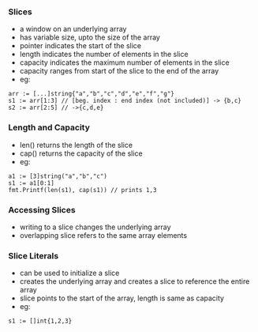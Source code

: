 ### Slices
- a window on an underlying array
- has variable size, upto the size of the array
- pointer indicates the start of the slice
- length indicates the number of elements in the slice
- capacity indicates the maximum number of elements in the slice
- capacity ranges from start of the slice to the end of the array
- eg:

```
arr := [...]string{"a","b","c","d","e","f","g"}
s1 := arr[1:3] // [beg. index : end index (not included)] -> {b,c}
s2 := arr[2:5] // ->{c,d,e}
```
### Length and Capacity
- len() returns the length of the slice
- cap() returns the capacity of the slice
- eg:

```
a1 := [3]string("a","b","c")
s1 := a1[0:1]
fmt.Printf(len(s1), cap(s1)) // prints 1,3
```

### Accessing Slices
- writing to a slice changes the underlying array
- overlapping slice refers to the same array elements

### Slice Literals
- can be used to initialize a slice
- creates the underlying array and creates a slice to reference the entire array
- slice points to the start of the array, length is same as capacity
- eg:

```
s1 := []int{1,2,3}
```

